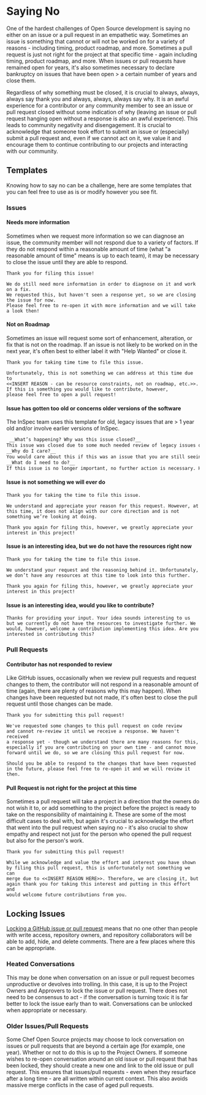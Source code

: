 # Saying No

One of the hardest challenges of Open Source development is saying no either on an issue or a pull request in an empathetic way. Sometimes an issue is something that cannot or will not be worked on for a variety of reasons - including timing, product roadmap, and more. Sometimes a pull request is just not right for the project at that specific time - again including timing, product roadmap, and more. When issues or pull requests have remained open for years, it's also sometimes necessary to declare bankruptcy on issues that have been open > a certain number of years and close them.

Regardless of why something must be closed, it is crucial to always, always, always say thank you and always, always, always say why. It is an awful experience for a contributor or any community member to see an issue or pull request closed without some indication of why (leaving an issue or pull request hanging open without a response is also an awful experience). This leads to community negativity and disengagement. It is crucial to acknowledge that someone took effort to submit an issue or (especially) submit a pull request and, even if we cannot act on it, we value it and encourage them to continue contributing to our projects and interacting with our community.

## Templates

Knowing how to say no can be a challenge, here are some templates that you can feel free to use as is or modify however you see fit.

### Issues

#### Needs more information

Sometimes when we request more information so we can diagnose an issue, the community member will not respond due to a variety of factors. If they do not respond within a reasonable amount of time (what "a reasonable amount of time" means is up to each team), it may be necessary to close the issue until they are able to respond.

```text
Thank you for filing this issue!

We do still need more information in order to diagnose on it and work on a fix.
We requested this, but haven't seen a response yet, so we are closing the issue for now.
Please feel free to re-open it with more information and we will take a look then!
```

#### Not on Roadmap

Sometimes an issue will request some sort of enhancement, alteration, or fix that is not on the roadmap. If an issue is not likely to be worked on in the next year, it's often best to either label it with "Help Wanted" or close it.

```text
Thank you for taking time time to file this issue.

Unfortunately, this is not something we can address at this time due to
<<INSERT REASON - can be resource constraints, not on roadmap, etc.>>.
If this is something you would like to contribute, however,
please feel free to open a pull request!
```

#### Issue has gotten too old or concerns older versions of the software

The InSpec team uses this template for old, legacy issues that are > 1 year old and/or involve earlier versions of InSpec.

```tex
 __What’s happening? Why was this issue closed?__
This issue was closed due to some much needed review of legacy issues or issues that were spawned in older versions of InSpec, i.e. < v3.
__Why do I care?__
You would care about this if this was an issue that you are still seeing and/or feel needs to be addressed in the current version of InSpec.
__What do I need to do?__
If this issue is no longer important, no further action is necessary. However, if you think this is something that should be addressed, please open a new issue and refer to the original issue in the description.
```

#### Issue is not something we will ever do

```text
Thank you for taking the time to file this issue.

We understand and appreciate your reason for this request. However, at this time, it does not align with our core direction and is not something we’re looking at doing.

Thank you again for filing this, however, we greatly appreciate your interest in this project!
```

#### Issue is an interesting idea, but we do not have the resources right now

```text
Thank you for taking the time to file this issue.

We understand your request and the reasoning behind it. Unfortunately, we don’t have any resources at this time to look into this further.

Thank you again for filing this, however, we greatly appreciate your interest in this project!
```

#### Issue is an interesting idea, would you like to contribute?

```text
Thanks for providing your input. Your idea sounds interesting to us but we currently do not have the resources to investigate further. We would, however, welcome a contribution implementing this idea. Are you interested in contributing this?
```

### Pull Requests

#### Contributor has not responded to review

Like GitHub issues, occasionally when we review pull requests and request changes to them, the contributor will not respond in a reasonable amount of time (again, there are plenty of reasons why this may happen). When changes have been requested but not made, it's often best to close the pull request until those changes can be made.

```text
Thank you for submitting this pull request!

We've requested some changes to this pull request on code review
and cannot re-review it until we receive a response. We haven't received
a response yet - though we understand there are many reasons for this,
especially if you are contributing on your own time - and cannot move
forward until we do, so we are closing this pull request for now.

Should you be able to respond to the changes that have been requested
in the future, please feel free to re-open it and we will review it then.
```

#### Pull Request is not right for the project at this time

Sometimes a pull request will take a project in a direction that the owners do not wish it to, or add something to the project before the project is ready to take on the responsibility of maintaining it. These are some of the most difficult cases to deal with, but again it's crucial to acknowledge the effort that went into the pull request when saying no - it's also crucial to show empathy and respect not just for the person who opened the pull request but also for the person's work.

```text
Thank you for submitting this pull request!

While we acknowledge and value the effort and interest you have shown
by filing this pull request, this is unfortunately not something we can
merge due to <<INSERT REASON HERE>>. Therefore, we are closing it, but
again thank you for taking this interest and putting in this effort and
would welcome future contributions from you.
```

## Locking Issues

[Locking a GitHub issue or pull request](https://help.github.com/en/articles/locking-conversations) means that no one other than people with write access, repository owners, and repository collaborators will be able to add, hide, and delete comments. There are a few places where this can be appropriate.

### Heated Conversations

This may be done when conversation on an issue or pull request becomes unproductive or devolves into trolling. In this case, it is up to the Project Owners and Approvers to lock the issue or pull request. There does not need to be consensus to act - if the conversation is turning toxic it is far better to lock the issue early than to wait. Conversations can be unlocked when appropriate or necessary.

### Older Issues/Pull Requests

Some Chef Open Source projects may choose to lock conversation on issues or pull requests that are beyond a certain age (for example, one year). Whether or not to do this is up to the Project Owners. If someone wishes to re-open conversation around an old issue or pull request that has been locked, they should create a new one and link to the old issue or pull request. This ensures that issues/pull requests - even when they resurface after a long time - are all written within current context. This also avoids massive merge conflicts in the case of aged pull requests.
